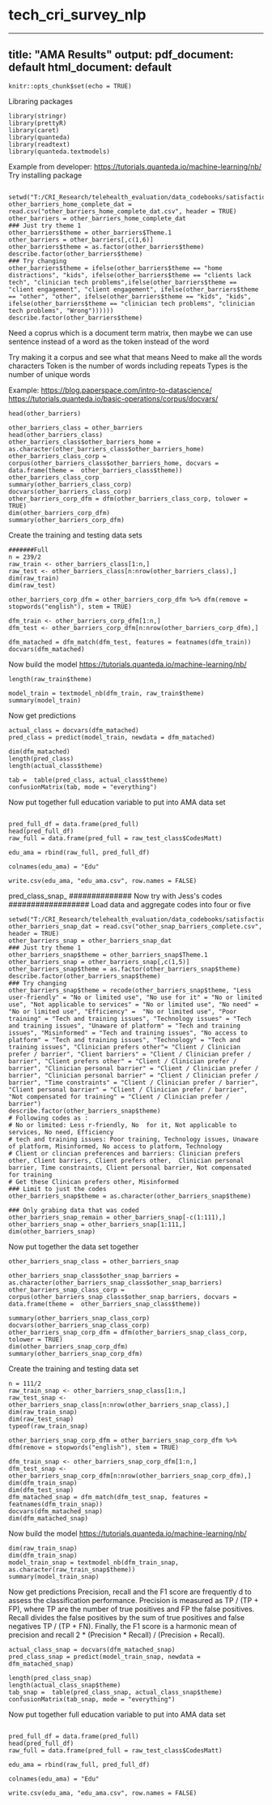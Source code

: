 # tech_cri_survey_nlp
---
title: "AMA Results"
output:
  pdf_document: default
  html_document: default
---

```{r setup, include=FALSE}
knitr::opts_chunk$set(echo = TRUE)
```
Libraring packages
```{r}
library(stringr)
library(prettyR)
library(caret)
library(quanteda)
library(readtext)
library(quanteda.textmodels)
```
Example from developer: https://tutorials.quanteda.io/machine-learning/nb/
Try installing package
```{r}

setwd("T:/CRI_Research/telehealth_evaluation/data_codebooks/satisfaction/clinician_qual")
other_barriers_home_complete_dat = read.csv("other_barriers_home_complete_dat.csv", header = TRUE)
other_barriers = other_barriers_home_complete_dat
### Just try theme 1
other_barriers$theme = other_barriers$Theme.1
other_barriers = other_barriers[,c(1,6)]
other_barriers$theme = as.factor(other_barriers$theme)
describe.factor(other_barriers$theme)
### Try changing
other_barriers$theme = ifelse(other_barriers$theme == "home distractions", "kids", ifelse(other_barriers$theme == "clients lack tech", "clinician tech problems",ifelse(other_barriers$theme == "client engagement", "client engagement", ifelse(other_barriers$theme == "other", "other", ifelse(other_barriers$theme == "kids", "kids", ifelse(other_barriers$theme == "clinician tech problems", "clinician tech problems", "Wrong"))))))
describe.factor(other_barriers$theme)
```
Need a coprus which is a document term matrix, then maybe we can use sentence instead of a word as the token instead of the word

Try making it a corpus and see what that means
Need to make all the words characters
Token is the number of words including repeats
Types is the number of unique words

Example: https://blog.paperspace.com/intro-to-datascience/
https://tutorials.quanteda.io/basic-operations/corpus/docvars/
```{r}
head(other_barriers)

other_barriers_class = other_barriers
head(other_barriers_class)
other_barriers_class$other_barriers_home = as.character(other_barriers_class$other_barriers_home)
other_barriers_class_corp = corpus(other_barriers_class$other_barriers_home, docvars = data.frame(theme =  other_barriers_class$theme))
other_barriers_class_corp
summary(other_barriers_class_corp)
docvars(other_barriers_class_corp)
other_barriers_corp_dfm = dfm(other_barriers_class_corp, tolower = TRUE)
dim(other_barriers_corp_dfm)
summary(other_barriers_corp_dfm)
```
Create the training and testing data sets 
```{r}
#######Full
n = 239/2
raw_train <- other_barriers_class[1:n,]
raw_test <- other_barriers_class[n:nrow(other_barriers_class),]
dim(raw_train)
dim(raw_test)

other_barriers_corp_dfm = other_barriers_corp_dfm %>% dfm(remove = stopwords("english"), stem = TRUE)

dfm_train <- other_barriers_corp_dfm[1:n,]
dfm_test <- other_barriers_corp_dfm[n:nrow(other_barriers_corp_dfm),]

dfm_matached = dfm_match(dfm_test, features = featnames(dfm_train))
docvars(dfm_matached)

```
Now build the model
https://tutorials.quanteda.io/machine-learning/nb/
```{r}
length(raw_train$theme)

model_train = textmodel_nb(dfm_train, raw_train$theme)
summary(model_train)
```
Now get predictions
```{r}
actual_class = docvars(dfm_matached)
pred_class = predict(model_train, newdata = dfm_matached)

dim(dfm_matached)
length(pred_class)
length(actual_class$theme)

tab =  table(pred_class, actual_class$theme)
confusionMatrix(tab, mode = "everything")
```
Now put together full education variable to put into AMA data set
```{r}

pred_full_df = data.frame(pred_full)
head(pred_full_df)
raw_full = data.frame(pred_full = raw_test_class$CodesMatt)

edu_ama = rbind(raw_full, pred_full_df)

colnames(edu_ama) = "Edu"

write.csv(edu_ama, "edu_ama.csv", row.names = FALSE)
```
pred_class_snap_
##############
Now try with Jess's codes
##################
Load data and aggregate codes into four or five
```{r}
setwd("T:/CRI_Research/telehealth_evaluation/data_codebooks/satisfaction/clinician_qual")
other_barriers_snap_dat = read.csv("other_snap_barriers_complete.csv", header = TRUE)
other_barriers_snap = other_barriers_snap_dat
### Just try theme 1
other_barriers_snap$theme = other_barriers_snap$Theme.1
other_barriers_snap = other_barriers_snap[,c(1,5)]
other_barriers_snap$theme = as.factor(other_barriers_snap$theme)
describe.factor(other_barriers_snap$theme)
### Try changing
other_barriers_snap$theme = recode(other_barriers_snap$theme, "Less user-friendly" = "No or limited use", "No use for it" = "No or limited use", "Not applicable to services" = "No or limited use", "No need" = "No or limited use", "Efficiency" =  "No or limited use", "Poor training" = "Tech and training issues", "Technology issues" = "Tech and training issues", "Unaware of platform" = "Tech and training issues", "Misinformed" = "Tech and training issues", "No access to platform" = "Tech and training issues", "Technology" = "Tech and training issues", "Clinician prefers other"= "Client / Clinician prefer / barrier", "Client barriers" = "Client / Clinician prefer / barrier", "Client prefers other" = "Client / Clinician prefer / barrier", "Clinician personal barrier" = "Client / Clinician prefer / barrier", "Clinician personal barrier" = "Client / Clinician prefer / barrier", "Time constraints" = "Client / Clinician prefer / barrier", "Client personal barrier" = "Client / Clinician prefer / barrier", "Not compensated for training" = "Client / Clinician prefer / barrier")
describe.factor(other_barriers_snap$theme)
# Following codes as :
# No or limited: Less r-friendly, No  for it, Not applicable to services, No need, Efficiency 
# tech and training issues: Poor training, Technology issues, Unaware of platform, Misinformed, No access to platform, Technology  
# Client or clincian preferences and barriers: Clinician prefers other, Client barriers, Client prefers other,  Clinician personal barrier, Time constraints, Client personal barrier, Not compensated for training
# Get these Clinican prefers other, Misinformed 
### Limit to just the codes
other_barriers_snap$theme = as.character(other_barriers_snap$theme)

### Only grabing data that was coded
other_barriers_snap_remain = other_barriers_snap[-c(1:111),]
other_barriers_snap = other_barriers_snap[1:111,]
dim(other_barriers_snap)

```
Now put together the data set together
```{r}
other_barriers_snap_class = other_barriers_snap

other_barriers_snap_class$other_snap_barriers = as.character(other_barriers_snap_class$other_snap_barriers)
other_barriers_snap_class_corp = corpus(other_barriers_snap_class$other_snap_barriers, docvars = data.frame(theme =  other_barriers_snap_class$theme))

summary(other_barriers_snap_class_corp)
docvars(other_barriers_snap_class_corp)
other_barriers_snap_corp_dfm = dfm(other_barriers_snap_class_corp, tolower = TRUE)
dim(other_barriers_snap_corp_dfm)
summary(other_barriers_snap_corp_dfm)

```
Create the training and testing data set
```{r}
n = 111/2
raw_train_snap <- other_barriers_snap_class[1:n,]
raw_test_snap <- other_barriers_snap_class[n:nrow(other_barriers_snap_class),]
dim(raw_train_snap)
dim(raw_test_snap)
typeof(raw_train_snap)

other_barriers_snap_corp_dfm = other_barriers_snap_corp_dfm %>% dfm(remove = stopwords("english"), stem = TRUE)

dfm_train_snap <- other_barriers_snap_corp_dfm[1:n,]
dfm_test_snap <- other_barriers_snap_corp_dfm[n:nrow(other_barriers_snap_corp_dfm),]
dim(dfm_train_snap)
dim(dfm_test_snap)
dfm_matached_snap = dfm_match(dfm_test_snap, features = featnames(dfm_train_snap))
docvars(dfm_matached_snap)
dim(dfm_matached_snap)
```
Now build the model
https://tutorials.quanteda.io/machine-learning/nb/
```{r}
dim(raw_train_snap)
dim(dfm_train_snap)
model_train_snap = textmodel_nb(dfm_train_snap, as.character(raw_train_snap$theme))
summary(model_train_snap)
```
Now get predictions
Precision, recall and the F1 score are frequently d to assess the classification performance. Precision is measured as TP / (TP + FP), where TP are the number of true positives and FP the false positives. Recall divides the false positives by the sum of true positives and false negatives TP / (TP + FN). Finally, the F1 score is a harmonic mean of precision and recall 2 * (Precision * Recall) / (Precision + Recall).
```{r}
actual_class_snap = docvars(dfm_matached_snap)
pred_class_snap = predict(model_train_snap, newdata = dfm_matached_snap)

length(pred_class_snap)
length(actual_class_snap$theme)
tab_snap =  table(pred_class_snap, actual_class_snap$theme)
confusionMatrix(tab_snap, mode = "everything")
```
Now put together full education variable to put into AMA data set
```{r}

pred_full_df = data.frame(pred_full)
head(pred_full_df)
raw_full = data.frame(pred_full = raw_test_class$CodesMatt)

edu_ama = rbind(raw_full, pred_full_df)

colnames(edu_ama) = "Edu"

write.csv(edu_ama, "edu_ama.csv", row.names = FALSE)
```

